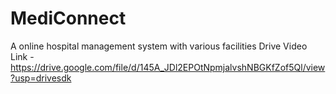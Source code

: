 # MediConnect
A online hospital management system with various facilities
Drive Video Link - https://drive.google.com/file/d/145A_JDl2EPOtNpmjalvshNBGKfZof5Ql/view?usp=drivesdk 

